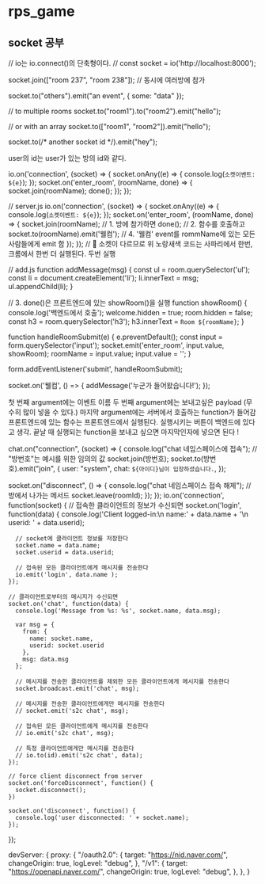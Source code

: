 # rps_game

## socket 공부

// io는 io.connect()의 단축형이다.
// const socket = io('http://localhost:8000');

socket.join(["room 237", "room 238"]); // 동시에 여러방에 참가

<!-- // others 라는방에 이벤트를 보낼 수 있다. -->
  socket.to("others").emit("an event", { some: "data" });

  // to multiple rooms
  socket.to("room1").to("room2").emit("hello");

  // or with an array
  socket.to(["room1", "room2"]).emit("hello");

  <!-- // 다른 socket의 ID를 안다면 프라이빗 메세지를 보낼 수 있다! -->
  socket.to(/* another socket id */).emit("hey");

user의 id는 user가 있는 방의 id와 같다.

<!-- 방에 참가 -->
io.on('connection', (socket) => {
  socket.onAny((e) => {
    console.log(`소켓이벤트: ${e}`);
  });
  socket.on('enter_room', (roomName, done) => {
    socket.join(roomName);
    done();
  });
});

<!-- 방에 누가 참가했는지 알려주기 -->
// server.js
io.on('connection', (socket) => {
  socket.onAny((e) => {
    console.log(`소켓이벤트: ${e}`);
  });
  socket.on('enter_room', (roomName, done) => {
    socket.join(roomName); // 1. 방에 참가하면
    done(); // 2. 함수를 호출하고
    socket.to(roomName).emit('웰컴'); // 4. '웰컴' event를 rommName에 있는 모든 사람들에게 emit 함
  });
});
// 📌 소켓이 다르므로 위 노랑새색 코드는 사파리에서 한번, 크롬에서 한번 더 실행된다. 두번 실행

// add.js
function addMessage(msg) {
  const ul = room.querySelector('ul');
  const li = document.createElement('li');
  li.innerText = msg;
  ul.appendChild(li);
}

// 3. done()은 프론트엔드에 있는 showRoom()을 실행
function showRoom() {
  console.log('백엔드에서 호출');
  welcome.hidden = true;
  room.hidden = false;
  const h3 = room.querySelector('h3');
  h3.innerText = `Room ${roomName}`;
}

function handleRoomSubmit(e) {
  e.preventDefault();
  const input = form.querySelector('input');
  socket.emit('enter_room', input.value, showRoom);
  roomName = input.value;
  input.value = '';
}

form.addEventListener('submit', handleRoomSubmit);

socket.on('웰컴', () => {
  addMessage('누군가 들어왔습니다!');
});

 <!-- socket.emit의 세번째 argument -->
첫 번째 argument에는 이벤트 이름
두 번째 argument에는 보내고싶은 payload (무수히 많이 넣을 수 있다.)
마지막 argument에는 서버에서 호출하는 function가 들어감
프론트엔드에 있는 함수는 프론트엔드에서 실행된다. 실행시키는 버튼이 백엔드에 있다고 생각.
끝날 때 실행되는 function을 보내고 싶으면 마지막인자에 넣으면 된다 !

<!-- 다른 클라이언트에게도 메시지를 보내려면 socket.broadcast.emit 또는 room.emit을 사용해야 합니다. -->

<!-- chat io객체가 연결되었을 때, chat에 대한 이벤트만 실행된다. -->
chat.on("connection", (socket) => {
  console.log("chat 네임스페이스에 접속");
  // "방번호"는 예시를 위한 임의의 값
  socket.join(방번호);
  socket.to(방번호).emit("join", {
    user: "system",
    chat: `${아이디}님이 입장하셨습니다.`,
  });

  socket.on("disconnect", () => {
    console.log("chat 네임스페이스 접속 해제");
    // 방에서 나가는 메서드
    socket.leave(roomId);
  });
});
io.on('connection', function(socket) {
    // 접속한 클라이언트의 정보가 수신되면
    socket.on('login', function(data) {
      console.log('Client logged-in:\n name:' + data.name + '\n userid: ' + data.userid);
  
      // socket에 클라이언트 정보를 저장한다
      socket.name = data.name;
      socket.userid = data.userid;
  
      // 접속된 모든 클라이언트에게 메시지를 전송한다
      io.emit('login', data.name );
    });
  
    // 클라이언트로부터의 메시지가 수신되면
    socket.on('chat', function(data) {
      console.log('Message from %s: %s', socket.name, data.msg);
  
      var msg = {
        from: {
          name: socket.name,
          userid: socket.userid
        },
        msg: data.msg
      };
  
      // 메시지를 전송한 클라이언트를 제외한 모든 클라이언트에게 메시지를 전송한다
      socket.broadcast.emit('chat', msg);
  
      // 메시지를 전송한 클라이언트에게만 메시지를 전송한다
      // socket.emit('s2c chat', msg);
  
      // 접속된 모든 클라이언트에게 메시지를 전송한다
      // io.emit('s2c chat', msg);
  
      // 특정 클라이언트에게만 메시지를 전송한다
      // io.to(id).emit('s2c chat', data);
    });

    // force client disconnect from server
    socket.on('forceDisconnect', function() {
      socket.disconnect();
    })
  
    socket.on('disconnect', function() {
      console.log('user disconnected: ' + socket.name);
    });
});

devServer: {
    proxy: {
      "/oauth2.0": {
        target: "https://nid.naver.com/",
        changeOrigin: true,
        logLevel: "debug",
      },
      "/v1": {
        target: "https://openapi.naver.com/",
        changeOrigin: true,
        logLevel: "debug",
      },
    },
  }